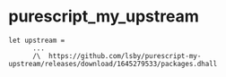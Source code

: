 # purescript_my_upstream

```
let upstream =
      ...
      /\  https://github.com/lsby/purescript-my-upstream/releases/download/1645279533/packages.dhall
